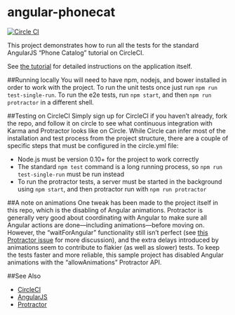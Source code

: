 angular-phonecat
================
[![Circle CI](https://circleci.com/gh/circleci/angular-phonecat.png?style=badge)](https://circleci.com/gh/circleci/angular-phonecat)

This project demonstrates how to run all the tests for the standard AngularJS “Phone Catalog” tutorial on CircleCI.

See [the tutorial](https://docs.angularjs.org/tutorial) for detailed instructions on the application itself.

##Running locally
You will need to have npm, nodejs, and bower installed in order to work with the project. To run the unit tests once just run `npm run test-single-run`. To run the e2e tests, run `npm start`, and then `npm run protractor` in a different shell.

##Testing on CircleCI
Simply sign up for CircleCI if you haven’t already, fork the repo, and follow it on circle to see what continuous integration with Karma and Protractor looks like on Circle. While Circle can infer most of the installation and test process from the project structure, there are a couple of specific steps that must be configured in the circle.yml file:

* Node.js must be version 0.10+ for the project to work correctly
* The standard `npm test` command is a long running process, so `npm run test-single-run` must be run instead
* To run the protractor tests, a server must be started in the background using `npm start`, and then protractor run with `npm run protractor`

##A note on animations
One tweak has been made to the project itself in this repo, which is the disabling of Angular animations. Protractor is generally very good about coordinating with Angular to make sure all Angular actions are done—including animations—before moving on. However, the “waitForAngular” functionality still isn’t perfect (see [this Protractor issue](https://github.com/angular/protractor/issues/279) for more discussion), and the extra delays introduced by animations seem to contribute to flakier (as well as slower) tests. To keep the tests faster and more reliable, this sample project has disabled Angular animations with the “allowAnimations” Protractor API.

##See Also
* [CircleCI](https://circleci.com/)
* [AngularJS](https://angularjs.org/)
* [Protractor](https://github.com/angular/protractor)

